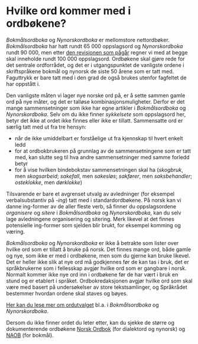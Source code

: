 # Hvilke ord kommer med i ordbøkene?
_Bokmålsordboka_ og _Nynorskordboka_ er mellomstore nettordbøker. _Bokmålsordboka_ har hatt rundt 65 000 oppslagsord og _Nynorskordboka_ rundt 90 000, men etter [den revisjonen som pågår](http://www.uib.no/lle/revisjonsprosjektet) regner vi med at begge skal inneholde rundt 100 000 oppslagsord. Ordbøkene skal gjøre rede for det sentrale ordforrådet, og det er i utgangspunktet de vanligste ordene i skriftspråkene bokmål og nynorsk de siste 50 årene som er tatt med. Faguttrykk er bare tatt med i den grad de også brukes utenfor fagfeltet de har oppstått i.

Den vanligste måten vi lager nye norske ord på, er å sette sammen gamle ord på nye måter, og det er talløse kombinasjonsmuligheter. Derfor er det mange sammensetninger som ikke har egne artikler i _Bokmålsordboka_ og _Nynorskordboka_. Selv om du ikke finner _sykkelsete_ som oppslagsord her, betyr det ikke at ordet ikke finnes eller ikke er tillatt. Sammensatte ord er særlig tatt med ut fra tre hensyn:

*   når de ikke umiddelbart er forståelige ut fra kjennskap til hvert enkelt ledd
*   for at ordbokbrukeren på grunnlag av de sammensetningene som er tatt med, kan slutte seg til hva andre sammensetninger med samme forledd betyr
*   for å vise hvilken bindebokstav sammensetningen skal ha (_skogbruk_, men _skogsarbeid_; _sakefall_, men _sakesløs_; _sakfører_, men _saksbehandler_; _osteklokke_, men _dørklokke_)

Tilsvarende er bare et avgrenset utvalg av avledninger (for eksempel verbalsubstantiv på _\-ing_) tatt med i standardordbøkene. På norsk kan vi danne ing-former av de aller fleste verb, så finner du oppslagsordene _organisere_ og _sitere_ i _Bokmålsordboka_ og _Nynorskordboka_, kan du selv lage avledningene organisering og sitering. Merk likevel at det finnes potensielle ing-former som sjelden blir brukt, for eksempel komming og væring.

_Bokmålsordboka_ og _Nynorskordboka_ er ikke å betrakte som lister over hvilke ord som er tillatt å bruke på norsk. Det finnes mange ord, både gamle og nye, som ikke er med i ordbøkene, men som du gjerne kan bruke likevel. Det er heller ikke slik at nye ord må godkjennes før de kan tas i bruk, det er språkbrukerne som i fellesskap avgjør hvilke ord som er gangbare i norsk. Normalt kommer ikke nye ord inn i ordbøkene før de har vært i bruk en stund og er etablert i språket. Ordbokredaksjonen avgjør hvilke ord som skal være med basert på undersøkelser av store tekstsamlinger, og Språkrådet bestemmer hvordan ordene skal staves og bøyes.

[Her kan du lese mer om ordutvalget](https://www.sprakradet.no/Vi-og-vart/Publikasjoner/Spraaknytt/spraknytt-2014/Spraknytt-12014/Ord-som-finst-og-ikkje-finst/) bl.a. i _Bokmålsordboka_ og _Nynorskordboka_.

Dersom du ikke finner ordet du leter etter, kan du sjekke de større og dokumenterende ordbøkene [Norsk Ordbok](https://alfa.norsk-ordbok.no) (for dialektord og nynorsk) og [NAOB](https://naob.no/) (for bokmål).
